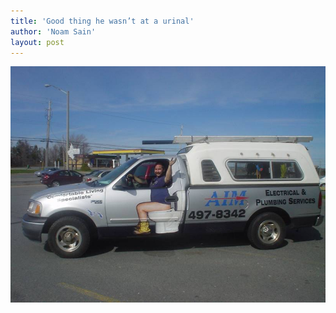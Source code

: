 ```yaml
---
title: 'Good thing he wasn’t at a urinal'
author: 'Noam Sain'
layout: post
---
```


![Toilet truck](/assets/2013/2013-04-20100507.jpg "Toilet truck")
